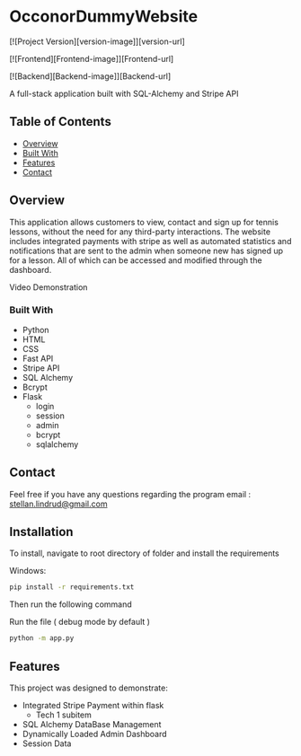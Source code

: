 # OcconorDummyWebsite
[![Project Version][version-image]][version-url]

[![Frontend][Frontend-image]][Frontend-url]

[![Backend][Backend-image]][Backend-url]


A full-stack application built with SQL-Alchemy and Stripe API

## Table of Contents

- [Overview](#overview)
- [Built With](#built-with)
- [Features](#features)
- [Contact](#contact)

## Overview

This application allows customers to view, contact and sign up for tennis lessons, without the need for any third-party interactions. 
The website includes integrated payments with stripe as well as automated statistics and notifications that are sent to the admin
when someone new has signed up for a lesson. All of which can be accessed and modified through the dashboard.

Video Demonstration

### Built With
* Python
* HTML
* CSS
* Fast API
* Stripe API
* SQL Alchemy
* Bcrypt
* Flask
  * login
  * session
  * admin
  * bcrypt
  * sqlalchemy


## Contact
Feel free if you have any questions regarding the program
email : stellan.lindrud@gmail.com


## Installation

To install, navigate to root directory of folder and install the requirements

Windows: 
```sh
pip install -r requirements.txt
```
Then run the following command

Run the file ( debug mode by default )
```sh
python -m app.py
```

## Features

This project was designed to demonstrate:

* Integrated Stripe Payment within flask
  * Tech 1 subitem
* SQL Alchemy DataBase Management
* Dynamically Loaded Admin Dashboard
* Session Data



